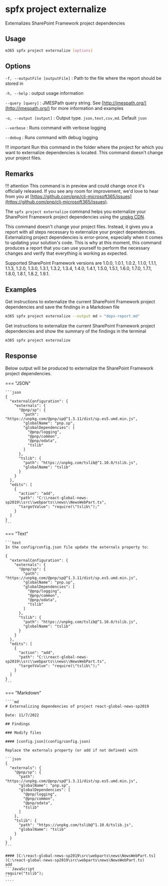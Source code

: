 # spfx project externalize

Externalizes SharePoint Framework project dependencies

## Usage

```sh
m365 spfx project externalize [options]
```

## Options

`-f, --outputFile [outputFile]`
: Path to the file where the report should be stored in

`-h, --help`
: output usage information

`--query [query]`
: JMESPath query string. See [http://jmespath.org/](http://jmespath.org/) for more information and examples

`-o, --output [output]`
: Output type. `json,text,csv,md`. Default `json`

`--verbose`
: Runs command with verbose logging

`--debug`
: Runs command with debug logging

!!! important
    Run this command in the folder where the project for which you want to externalize dependencies is located. This command doesn't change your project files.

## Remarks

!!! attention
    This command is in preview and could change once it's officially released. If you see any room for improvement, we'd love to hear from you at [https://github.com/pnp/cli-microsoft365/issues](https://github.com/pnp/cli-microsoft365/issues).

The `spfx project externalize` command helps you externalize your SharePoint Framework project dependencies using the [unpkg CDN](https://unpkg.com/).

This command doesn't change your project files. Instead, it gives you a report with all steps necessary to externalize your project dependencies. Externalizing project dependencies is error-prone, especially when it comes to updating your solution's code. This is why at this moment, this command produces a report that you can use yourself to perform the necessary changes and verify that everything is working as expected.

Supported SharePoint Framework versions are 1.0.0, 1.0.1, 1.0.2, 1.1.0, 1.1.1, 1.1.3, 1.2.0, 1.3.0, 1.3.1, 1.3.2, 1.3.4, 1.4.0, 1.4.1, 1.5.0, 1.5.1, 1.6.0, 1.7.0, 1.7.1, 1.8.0, 1.8.1, 1.8.2, 1.9.1.

## Examples

Get instructions to externalize the current SharePoint Framework project dependencies and save the findings in a Markdown file

```sh
m365 spfx project externalize --output md > "deps-report.md"
```

Get instructions to externalize the current SharePoint Framework project dependencies and show the summary of the findings in the terminal

```sh
m365 spfx project externalize
```

## Response

Below output will be produced to externalize the SharePoint Framework project dependencies.

=== "JSON"

    ```json
    {
      "externalConfiguration": {
        "externals": {
          "@pnp/sp": {
            "path": "https://unpkg.com/@pnp/sp@^1.3.11/dist/sp.es5.umd.min.js",
            "globalName": "pnp.sp",
            "globalDependencies": [
              "@pnp/logging",
              "@pnp/common",
              "@pnp/odata",
              "tslib"
            ]
          },
          "tslib": {
            "path": "https://unpkg.com/tslib@^1.10.0/tslib.js",
            "globalName": "tslib"
          }
        }
      },
      "edits": [
        {
          "action": "add",
          "path": "C:\\react-global-news-sp2019\\src\\webparts\\news\\NewsWebPart.ts",
          "targetValue": "require(\"tslib\");"
        }
      ]
    }
    ```


=== "Text"

    ```text
    In the config/config.json file update the externals property to:

    {
      "externalConfiguration": {
        "externals": {
          "@pnp/sp": {
            "path": "https://unpkg.com/@pnp/sp@^1.3.11/dist/sp.es5.umd.min.js",
            "globalName": "pnp.sp",
            "globalDependencies": [
              "@pnp/logging",
              "@pnp/common",
              "@pnp/odata",
              "tslib"
            ]
          },
          "tslib": {
            "path": "https://unpkg.com/tslib@^1.10.0/tslib.js",
            "globalName": "tslib"
          }
        }
      },
      "edits": [
        {
          "action": "add",
          "path": "C:\\react-global-news-sp2019\\src\\webparts\\news\\NewsWebPart.ts",
          "targetValue": "require(\"tslib\");"
        }
      ]
    }
    ```

=== "Markdown"

    ````md
    # Externalizing dependencies of project react-global-news-sp2019

    Date: 11/7/2022

    ## Findings

    ### Modify files

    #### [config.json](config/config.json)

    Replace the externals property (or add if not defined) with
    
    ```json
    {
      "externals": {
        "@pnp/sp": {
          "path": "https://unpkg.com/@pnp/sp@^1.3.11/dist/sp.es5.umd.min.js",
          "globalName": "pnp.sp",
          "globalDependencies": [
            "@pnp/logging",
            "@pnp/common",
            "@pnp/odata",
            "tslib"
          ]
        },
        "tslib": {
          "path": "https://unpkg.com/tslib@^1.10.0/tslib.js",
          "globalName": "tslib"
        }
      }
    }
    ```
    
    #### [C:\react-global-news-sp2019\src\webparts\news\NewsWebPart.ts](C:\react-global-news-sp2019\src\webparts\news\NewsWebPart.ts)
    add
    ```JavaScript
    require("tslib");
    ```
    ````
